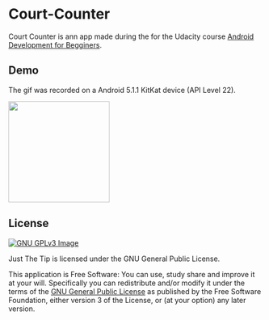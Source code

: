 # Court-Counter

Court Counter is ann app made during the for the Udacity course [Android Development for Begginers](https://www.udacity.com/course/ud837).

## Demo
The gif was recorded on a Android 5.1.1 KitKat device (API Level 22).

[<img src="http://i.imgur.com/ZV19MIY.gif" width=200>](http://i.imgur.com/ZV19MIY.gif)

## License
[![GNU GPLv3 Image](https://www.gnu.org/graphics/gplv3-127x51.png)](http://www.gnu.org/licenses/gpl-3.0.en.html)  

Just The Tip is licensed under the GNU General Public License.

This application is Free Software: You can use, study share and improve it at your
will. Specifically you can redistribute and/or modify it under the terms of the
[GNU General Public License](https://www.gnu.org/licenses/gpl.html) as
published by the Free Software Foundation, either version 3 of the License, or
(at your option) any later version.

